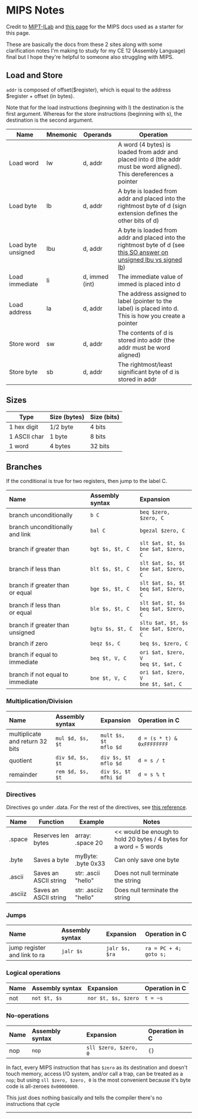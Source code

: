 # MIPS Notes

Credit to [MIPT-ILab](https://github.com/MIPT-ILab/mipt-mips/wiki/MIPS-pseudo-instructions/_edit) and [this page](http://pages.cs.wisc.edu/~markhill/cs354/Fall2008/notes/MAL.instructions.html) for the MIPS docs used as a starter for this page.

These are basically the docs from these 2 sites along with some clarification notes I'm making to study for my CE 12 (Assembly Language) final but I hope they're helpful to someone also struggling with MIPS.

## Load and Store

`addr` is composed of offset($register), which is equal to the address $register + offset (in bytes). 

Note that for the load instructions (beginning with l) the destination is the first argument. Whereas for the store instructions (beginning with s), the destination is the second argument.

| Name                | Mnemonic | Operands       | Operation                                                                                                                                                                                 |
|---------------------|----------|----------------|-------------------------------------------------------------------------------------------------------------------------------------------------------------------------------------------|
| Load word           | lw       | d, addr        | A word (4 bytes) is loaded from addr and placed into d (the addr must be word aligned). This dereferences a pointer                                                                       |
| Load byte           | lb       | d, addr        | A byte is loaded from addr and placed into the rightmost byte of d  (sign extension defines the other bits of d)                                                                          |
|  Load byte unsigned | lbu      | d, addr        |  A byte is loaded from addr and placed into the rightmost byte of d (see [this SO answer on unsigned lbu vs signed lb](https://stackoverflow.com/questions/7226147/clarifications-on-signed-unsigned-load-and-store-instructions-mips))  | 
| Load immediate      | li       | d, immed (int) | The immediate value of immed is placed into d                                                                                                                                             |  
| Load address        | la       | d, addr        | The address assigned to label (pointer to the label) is placed into d. This is how you create a pointer                                                                                   |   
| Store word          | sw       | d, addr        | The contents of d is stored into addr (the addr must be word aligned)                                                                                                                     |   
| Store byte          | sb       | d, addr        | The rightmost/least significant byte of d is stored in addr                                                                                                                               |   
      
## Sizes

| Type         | Size (bytes) | Size (bits) |
|--------------|--------------|-------------|
| 1 hex digit      | 1/2 byte     | 4 bits      |
| 1 ASCII char | 1 byte       | 8 bits      |
| 1 word       | 4 bytes      | 32 bits     |

## Branches

If the conditional is true for two registers, then jump to the label C.

| **Name** | **Assembly syntax** | **Expansion** |
|:---------|:--------------------|:--------------|
| branch unconditionally | `b C`               | `beq $zero, $zero, C` |
| branch unconditionally<br/>and link | `bal C`             | `bgezal $zero, C` |
| branch if greater than | `bgt $s, $t, C`     | `slt $at, $t, $s`<br />`bne $at, $zero, C`|
| branch if less than | `blt $s, $t, C`     | `slt $at, $s, $t`<br />`bne $at, $zero, C`|
| branch if greater than<br/>or equal | `bge $s, $t, C`     | `slt $at, $s, $t`<br />`beq $at, $zero, C`|
| branch if less than<br/>or equal | `ble $s, $t, C`     | `slt $at, $t, $s`<br />`beq $at, $zero, C`|
| branch if greater than<br/>unsigned | `bgtu $s, $t, C`    | `sltu $at, $t, $s`<br />`bne $at, $zero, C`|
| branch if zero | `beqz $s, C`        | `beq $s, $zero, C`|
| branch if equal to immediate | `beq $t, V, C` | `ori $at, $zero, V`<br />`beq $t, $at, C`|
| branch if not equal to immediate | `bne $t, V, C` | `ori $at, $zero, V`<br />`bne $t, $at, C`|

### Multiplication/Division ###

| **Name** | **Assembly syntax** | **Expansion** | **Operation in C** |
|:---------|:--------------------|:--------------|:-------------------|
| multiplicate<br/>and return 32 bits | `mul $d, $s, $t`    | `mult $s, $t`<br />`mflo $d` | `d = (s * t) & 0xFFFFFFFF` |
| quotient | `div $d, $s, $t`    | `div $s, $t`<br />`mflo $d` | `d = s / t`        |
| remainder | `rem $d, $s, $t`    | `div $s, $t`<br />`mfhi $d` | `d = s % t`        |


### Directives ###

Directives go under .data. For the rest of the directives, see [this reference](http://students.cs.tamu.edu/tanzir/csce350/reference/assembler_dir.html).

| Name    | Function              | Example              | Notes                                                              |
|---------|-----------------------|----------------------|--------------------------------------------------------------------|
| .space  | Reserves len bytes    | array: .space 20     | << would be enough to hold 20 bytes / 4 bytes for a word = 5 words |
| .byte   | Saves a byte          | myByte: .byte 0x33   | Can only save one byte                                             |
| .ascii  | Saves an ASCII string | str: .ascii "hello"  | Does not null terminate the string                                 |
| .asciiz | Saves an ASCII string | str: .asciiz "hello" | Does null terminate the string


### Jumps ###

| **Name** | **Assembly syntax** | **Expansion** | **Operation in C** |
|:---------|:--------------------|:--------------|:-------------------|
| jump register and link to ra | `jalr $s`        | `jalr $s, $ra` | `ra = PC + 4; goto s;` |

### Logical operations ###

| **Name** | **Assembly syntax** | **Expansion** | **Operation in C** |
|:---------|:--------------------|:--------------|:-------------------|
| not      | `not $t, $s`        | `nor $t, $s, $zero` | `t = ~s`           |

### No-operations ###

| **Name** | **Assembly syntax** | **Expansion** | **Operation in C** |
|:---------|:--------------------|:--------------|:-------------------|
| nop      | `nop`               | `sll $zero, $zero, 0` | `{}`               |



In fact, every MIPS instruction that has `$zero` as its destination and doesn't touch memory, access I/O system, and/or call a trap, can be treated as a `nop`; but using `sll $zero, $zero, 0` is the most convenient because it's byte code is all-zeroes `0x00000000`.

This just does nothing basically and tells the compiler there's no instructions that cycle

---
